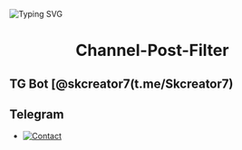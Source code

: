 ![Typing SVG](https://readme-typing-svg.herokuapp.com/?lines=CHANNEL+POST+FILTER+BOT!;CREATED+BY+SKCREATOR7)
</p>

</p>
<h1 align="center">
  <b>Channel-Post-Filter</b>
</h1>

## TG Bot [@skcreator7(t.me/Skcreator7)

## Telegram 


* [![Contact](https://img.shields.io/static/v1?label=Contact&message=On+Telegram&color=critical)](https://t.me/Skcreator7)

